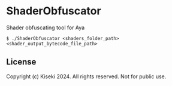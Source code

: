 # ShaderObfuscator

Shader obfuscating tool for Aya

`$ ./ShaderObfuscator <shaders_folder_path> <shader_output_bytecode_file_path>`

## License

Copyright (c) Kiseki 2024. All rights reserved. Not for public use.
